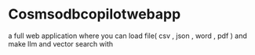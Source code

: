 # Cosmsodbcopilotwebapp
a full web application where you can load file( csv , json , word , pdf ) and make llm and vector search with 
